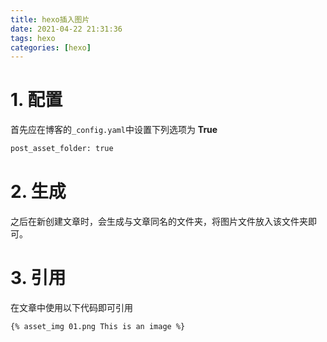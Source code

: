 ```yaml
---
title: hexo插入图片
date: 2021-04-22 21:31:36
tags: hexo
categories: [hexo]
---
```

# 1. 配置

首先应在博客的`_config.yaml`中设置下列选项为 **True**

```bash
post_asset_folder: true
```

# 2. 生成

之后在新创建文章时，会生成与文章同名的文件夹，将图片文件放入该文件夹即可。

# 3. 引用

在文章中使用以下代码即可引用
```
{% asset_img 01.png This is an image %}
```

